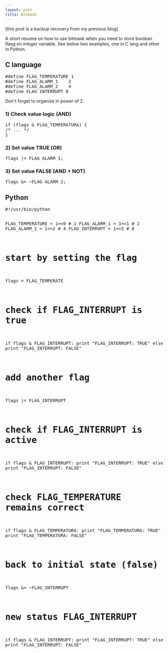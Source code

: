 ```yaml
---
layout: post
title: Bitmask
---
```



[this post is a backup recovery from my previous blog]

A short resume on how to use bitmask when you need to store boolean flasg on _integer_ variable. See below two examples, one in C lang and other in Python.

<h2>C language</h2>
<pre lang="c">#define FLAG_TEMPERATURE 1
#define FLAG_ALARM_1    2
#define FLAG_ALARM_2    4
#define FLAG_INTERRUPT 8</pre>
Don't forget to organize in power of 2.
<h3>1) Check value logic (AND)</h3>
<pre lang="c;">if (flags &amp; FLAG_TEMPERATURA) {
/* ... */
}</pre>
<h3>2) Set value TRUE (OR)
</h3>
<pre lang="c">flags |= FLAG_ALARM_1;</pre>
<h3>3) Set value FALSE (AND + NOT)</h3>
<pre lang="c">flags &amp;= ~FLAG_ALARM_2;</pre>
<h2>Python</h2>
<pre lang="python">#!/usr/bin/python

FLAG_TEMPERATURE = 1&lt;&lt;0 # 1
FLAG_ALARM_1 = 1&lt;&lt;1    # 2
FLAG_ALARM_2 = 1&lt;&lt;2    # 4
FLAG_INTERRUPT = 1&lt;&lt;3 # 8

# start by setting the flag
flags = FLAG_TEMPERATE

# check if FLAG_INTERRUPT is true
if flags &amp; FLAG_INTERRUPT:
	print "FLAG_INTERRUPT: TRUE"
else:
	print "FLAG_INTERRUPT: FALSE"

# add another flag
flags |= FLAG_INTERRUPT

# check if FLAG_INTERRUPT is active
if flags &amp; FLAG_INTERRUPT:
	print "FLAG_INTERRUPT: TRUE"
else:
	print "FLAG_INTERRUPT: FALSE"

# check FLAG_TEMPERATURE remains correct
if flags &amp; FLAG_TEMPERATURA:
	print "FLAG_TEMPERATURA: TRUE"
else:
	print "FLAG_TEMPERATURA: FALSE"

# back to initial state (false)
flags &amp;= ~FLAG_INTERRUPT

# new status FLAG_INTERRUPT
if flags &amp; FLAG_INTERRUPT:
	print "FLAG_INTERRUPT: TRUE"
else:
	print "FLAG_INTERRUPT: FALSE"</pre>
